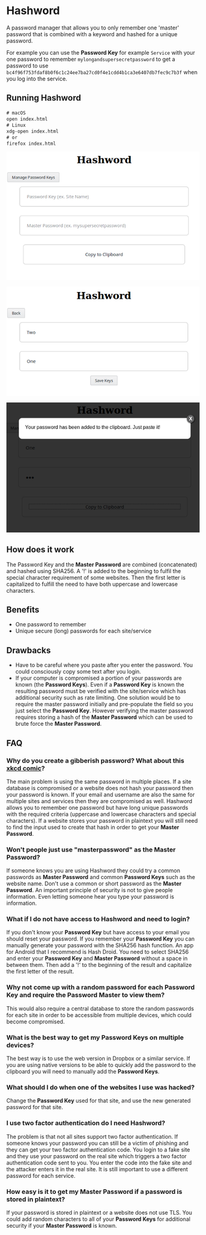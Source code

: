 # Hashword

A password manager that allows you to only remember one 'master' password that is combined with a keyword and hashed for a unique password.

For example you can use the **Password Key** for example `Service` with your one password to remember `mylongandsupersecretpassword` to get a password to use `bc4f96f753fdaf8b0f6c1c24ee7ba27cd0f4e1cdd4b1ca3e6407db7fec9c7b3f` when you log into the service.

## Running Hashword

```shell
# macOS
open index.html
# Linux
xdg-open index.html
# or
firefox index.html
```

![Main Page](https://raw.githubusercontent.com/siecje/hashword/master/img/main.png)

![Manage Page](https://raw.githubusercontent.com/siecje/hashword/master/img/manage.png)

![Popup](https://raw.githubusercontent.com/siecje/hashword/master/img/popup.png)


## How does it work

The Password Key and the **Master Password** are combined (concatenated) and hashed using SHA256. A '!' is added to the beginning to fulfil the special character requirement of some websites. Then the first letter is capitalized to fulfill the need to have both uppercase and lowercase characters.

## Benefits

- One password to remember
- Unique secure (long) passwords for each site/service

## Drawbacks

- Have to be careful where you paste after you enter the password. You could consciously copy some text after you login.
- If your computer is compromised a portion of your passwords are known (the **Password Keys**). Even if a **Password Key** is known the resulting password must be verified with the site/service which has additional security such as rate limiting. One solution would be to require the master password initially and pre-populate the field so you just select the **Password Key**. However verifying the master password requires storing a hash of the **Master Password** which can be used to brute force the **Master Password**.

## FAQ

### Why do you create a gibberish password? What about this [xkcd comic](https://xkcd.com/936/)?

The main problem is using the same password in multiple places. If a site database is compromised or a website does not hash your password then your password is known. If your email and username are also the same for multiple sites and services then they are compromised as well. Hashword allows you to remember one password but have long unique passwords with the required criteria (uppercase and lowercase characters and special characters). If a website stores your password in plaintext you will still need to find the input used to create that hash in order to get your **Master Password**.

### Won't people just use "masterpassword" as the **Master Password**?

If someone knows you are using Hashword they could try a common passwords as **Master Password** and common **Password Keys** such as the website name. Don't use a common or short password as the **Master Password**. An important principle of security is not to give people information. Even letting someone hear you type your password is information.

### What if I do not have access to Hashword and need to login?

If you don't know your **Password Key** but have access to your email you should reset your password. If you remember your **Password Key** you can manually generate your password with the SHA256 hash function. An app for Android that I recommend is Hash Droid. You need to select SHA256 and enter your **Password Key** and **Master Password** without a space in between them. Then add a '!' to the beginning of the result and capitalize the first letter of the result.

### Why not come up with a random password for each **Password Key** and require the **Password Master** to view them?

This would also require a central database to store the random passwords for each site in order to be accessible from multiple devices, which could become compromised.

### What is the best way to get my **Password Keys** on multiple devices?

The best way is to use the web version in Dropbox or a similar service. If you are using native versions to be able to quickly add the password to the clipboard you will need to manually add the **Password Keys**.

### What should I do when one of the websites I use was hacked?

Change the **Password Key** used for that site, and use the new generated password for that site.

### I use two factor authentication do I need Hashword?

The problem is that not all sites support two factor authentication. If someone knows your password you can still be a victim of phishing and they can get your two factor authentication code. You login to a fake site and they use your password on the real site which triggers a two factor authentication code sent to you.
You enter the code into the fake site and the attacker enters it in the real site. It is still important to use a different password for each service.

### How easy is it to get my **Master Password** if a password is stored in plaintext?

If your password is stored in plaintext or a website does not use TLS. You could add random characters to all of your **Password Keys** for additional security if your **Master Password** is known.
